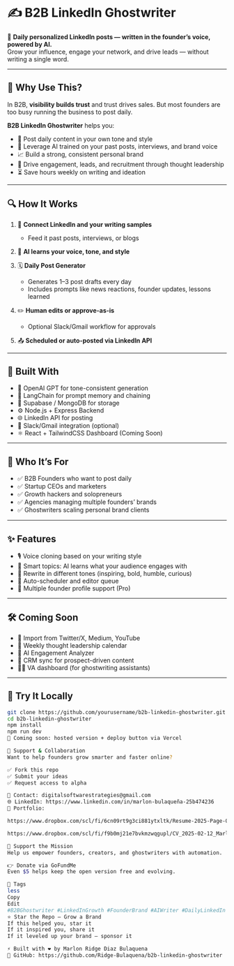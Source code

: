 # ✍️ B2B LinkedIn Ghostwriter

💼 **Daily personalized LinkedIn posts — written in the founder’s voice, powered by AI.**  
Grow your influence, engage your network, and drive leads — without writing a single word.

---

## 🚀 Why Use This?

In B2B, **visibility builds trust** and trust drives sales. But most founders are too busy running the business to post daily.

**B2B LinkedIn Ghostwriter** helps you:
- 💬 Post daily content in your own tone and style
- 🧠 Leverage AI trained on your past posts, interviews, and brand voice
- 📈 Build a strong, consistent personal brand
- 🤝 Drive engagement, leads, and recruitment through thought leadership
- ⏳ Save hours weekly on writing and ideation

---

## 🔍 How It Works

1. 🔗 **Connect LinkedIn and your writing samples**  
   - Feed it past posts, interviews, or blogs

2. 🤖 **AI learns your voice, tone, and style**

3. 🗓️ **Daily Post Generator**  
   - Generates 1–3 post drafts every day
   - Includes prompts like news reactions, founder updates, lessons learned

4. ✏️ **Human edits or approve-as-is**  
   - Optional Slack/Gmail workflow for approvals

5. 📤 **Scheduled or auto-posted via LinkedIn API**

---

## 🧠 Built With

- 🤖 OpenAI GPT for tone-consistent generation  
- 🧩 LangChain for prompt memory and chaining  
- 🔄 Supabase / MongoDB for storage  
- ⚙️ Node.js + Express Backend  
- 🌐 LinkedIn API for posting  
- 💬 Slack/Gmail integration (optional)  
- ⚛️ React + TailwindCSS Dashboard (Coming Soon)

---

## 💼 Who It’s For

- ✅ B2B Founders who want to post daily
- ✅ Startup CEOs and marketers
- ✅ Growth hackers and solopreneurs
- ✅ Agencies managing multiple founders’ brands
- ✅ Ghostwriters scaling personal brand clients

---

## ✨ Features

- 🎙️ Voice cloning based on your writing style
- 🧠 Smart topics: AI learns what your audience engages with
- 🔁 Rewrite in different tones (inspiring, bold, humble, curious)
- 📅 Auto-scheduler and editor queue
- 💼 Multiple founder profile support (Pro)

---

## 🛠️ Coming Soon

- 🔗 Import from Twitter/X, Medium, YouTube
- 🧾 Weekly thought leadership calendar
- 🧠 AI Engagement Analyzer
- 🤝 CRM sync for prospect-driven content
- 🧑‍💼 VA dashboard (for ghostwriting assistants)

---

## 🧪 Try It Locally

```bash
git clone https://github.com/yourusername/b2b-linkedin-ghostwriter.git
cd b2b-linkedin-ghostwriter
npm install
npm run dev
🧪 Coming soon: hosted version + deploy button via Vercel

🤝 Support & Collaboration
Want to help founders grow smarter and faster online?

✅ Fork this repo
✅ Submit your ideas
✅ Request access to alpha

📧 Contact: digitalsoftwarestrategies@gmail.com
🌐 LinkedIn: https://www.linkedin.com/in/marlon-bulaqueña-25b474236
📁 Portfolio:

https://www.dropbox.com/scl/fi/6cn09rt9g3ci881ytxltk/Resume-2025-Page-01.pdf?rlkey=ca4pajwz4vo1urqzqvkzrdv9a&st=xuggsll5&dl=0

https://www.dropbox.com/scl/fi/f9b0mj21e7bvkmzwqgupl/CV_2025-02-12_Marlon_Bulaque-a-4.pdf?rlkey=ejhohtvujcxwmcua511ec4x0v&st=4ptca3ke&dl=0

💸 Support the Mission
Help us empower founders, creators, and ghostwriters with automation.

👉 Donate via GoFundMe
Even $5 helps keep the open version free and evolving.

🔖 Tags
less
Copy
Edit
#B2BGhostwriter #LinkedInGrowth #FounderBrand #AIWriter #DailyLinkedIn #OpenSourceGhostwriting #PersonalBrandAI
⭐️ Star the Repo — Grow a Brand
If this helped you, star it
If it inspired you, share it
If it leveled up your brand — sponsor it

⚡ Built with ❤️ by Marlon Ridge Diaz Bulaquena
🔗 GitHub: https://github.com/Ridge-Bulaquena/b2b-linkedin-ghostwriter
